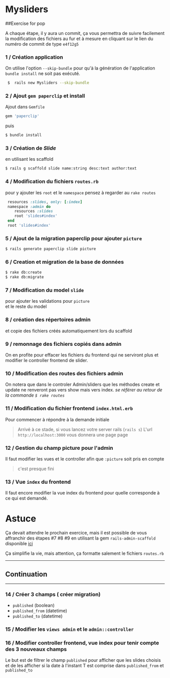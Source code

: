# Mysliders
##Exercise for pop

A chaque étape, il y aura un commit, ça vous permettra de suivre facilement la modification des fichiers au fur et à mesure en cliquant sur le lien du numéro de commit de type ```e4f12g5```


### 1 / Création application
On utilise l'option `--skip-bundle` pour qu'à la génération de l'application ```bundle install``` ne soit pas exécuté.

 ``` sh
  $  rails new Mysliders --skip-bundle
 ```

### 2 / Ajout ```gem paperclip``` et install

 Ajout dans ```Gemfile```
 ```ruby
 gem 'paperclip'
 ```
 puis

 ```sh
 $ bundle install
 ```

### 3 / Création de *Slide*
en utilisant les scaffold

 ```bash
$ rails g scaffold slide name:string desc:text author:text
 ```

### 4 / Modification du fichiers ```routes.rb```  
pour y ajouter les ```root``` et le ```namespace```
pensez à regarder au ```rake routes```
 ```ruby
  resources :slides, only: [:index]
  namespace :admin do
     resources :slides
     root 'slides#index'
  end
  root 'slides#index'
 ```
### 5 / Ajout de la migration paperclip pour ajouter ```picture```

 ```bash
 $ rails generate paperclip slide picture
 ```
### 6 / Creation et migration de la base de données

 ```bash
 $ rake db:create
 $ rake db:migrate
 ```
### 7 / Modification du model ```slide```
pour ajouter les validations pour ```picture```  
et le reste du model

### 8 / création des répertoires admin
et copie des fichiers créés automatiquement lors du scaffold

### 9 / remonnage des fichiers copiés dans admin
On en profite pour effacer les fichiers du frontend qui ne serviront plus
et modifier le controller frontend de slider.


### 10 / Modification des routes des fichiers admin
On notera que dans le controler Admin/sliders que les méthodes create et update ne renveront pas vers show mais vers index.
*se référer au retour de la commande ```$ rake routes```*

### 11 / Modification du fichier frontend ```index.html.erb```
Pour commencer à répondre à la demande initiale


> Arrivé à ce stade, si vous lancez votre server rails (```rails s```)
> L'url ```http://localhost:3000```  vous donnera une page page

### 12 / Gestion du champ picture pour l'admin
Il faut modifier les vues et le controller afin que ```:picture``` soit pris en compte


> c'est presque fini

### 13 / Vue ```index``` du frontend

Il faut encore modifier la vue index du frontend pour quelle corresponde à ce qui est demandé.



# Astuce 
Ça devait attendre le prochain exercice, mais il est possible de vous affranchir des étapes #7 #8 #9 en utilisant la gem ```rails-admin-scaffold``` disponible [ici](https://github.com/dhampik/rails-admin-scaffold)

Ça simplifie la vie, mais attention, ça formatte salement le fichiers ```routes.rb```


----------------------------------
## Continuation
----------------------------------

### 14 / Créer 3 champs   ( créer migration) 
 - ```published```  (boolean)
 - ```published_from``` (datetime)
 - ```published_to``` (datetime)

### 15 / Modifier les ```views admin``` et le ```admin::controller```
 
### 16 / Modifier controller frontend, vue index pour tenir compte des 3 nouveaux champs 

Le but est de filtrer le champ ```published``` pour afficher que les slides choisis
et de les afficher si la date à l'instant T est comprise dans ```published_from``` et ```published_to```
